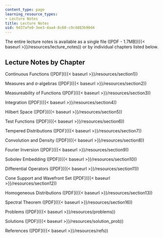 ```yaml
---
content_type: page
learning_resource_types:
- Lecture Notes
title: Lecture Notes
uid: 9d37afe0-3ee3-daa4-8c60-c9c4883b90d4
---
```


The entire lecture notes is available as a single file ([PDF - 1.7MB]({{< baseurl >}}/resources/lecture_notes)) or by individual chapters listed below.

Lecture Notes by Chapter
------------------------

Continuous Functions ([PDF]({{< baseurl >}}/resources/section1))

Measures and σ-algebras ([PDF]({{< baseurl >}}/resources/section2))

Measureability of Functions ([PDF]({{< baseurl >}}/resources/section3))

Integration ([PDF]({{< baseurl >}}/resources/section4))

Hilbert Space ([PDF]({{< baseurl >}}/resources/section5))

Test Functions ([PDF]({{< baseurl >}}/resources/section6))

Tempered Distributions ([PDF]({{< baseurl >}}/resources/section7))

Convolution and Density ([PDF]({{< baseurl >}}/resources/section8))

Fourier Inversion ([PDF]({{< baseurl >}}/resources/section9))

Sobolev Embedding ([PDF]({{< baseurl >}}/resources/section10))

Differential Operators ([PDF]({{< baseurl >}}/resources/section11))

Cone Support and Wavefront Set ([PDF]({{< baseurl >}}/resources/section12))

Homogeneous Distributions ([PDF]({{< baseurl >}}/resources/section13))

Spectral Theorem ([PDF]({{< baseurl >}}/resources/section16))

Problems ([PDF]({{< baseurl >}}/resources/problems))

Solutions ([PDF]({{< baseurl >}}/resources/solution_prob))

References ([PDF]({{< baseurl >}}/resources/refs))
